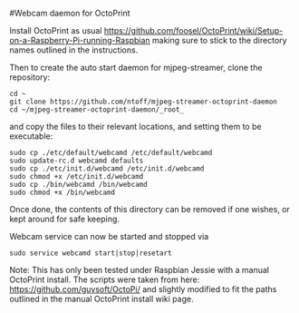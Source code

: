 #Webcam daemon for OctoPrint

Install OctoPrint as usual https://github.com/foosel/OctoPrint/wiki/Setup-on-a-Raspberry-Pi-running-Raspbian making sure to stick to the directory names outlined in the instructions.

Then to create the auto start daemon for mjpeg-streamer, clone the repository:

    cd ~
    git clone https://github.com/ntoff/mjpeg-streamer-octoprint-daemon
    cd ~/mjpeg-streamer-octoprint-daemon/_root_
    
and copy the files to their relevant locations, and setting them to be executable:

    sudo cp ./etc/default/webcamd /etc/default/webcamd
    sudo update-rc.d webcamd defaults
    sudo cp ./etc/init.d/webcamd /etc/init.d/webcamd
    sudo chmod +x /etc/init.d/webcamd
    sudo cp ./bin/webcamd /bin/webcamd
    sudo chmod +x /bin/webcamd
    
Once done, the contents of this directory can be removed if one wishes, or kept around for safe keeping.

Webcam service can now be started and stopped via 

    sudo service webcamd start|stop|resetart

Note: This has only been tested under Raspbian Jessie with a manual OctoPrint install. The scripts were taken from here: https://github.com/guysoft/OctoPi/ and slightly modified to fit the paths outlined in the manual OctoPrint install wiki page.
